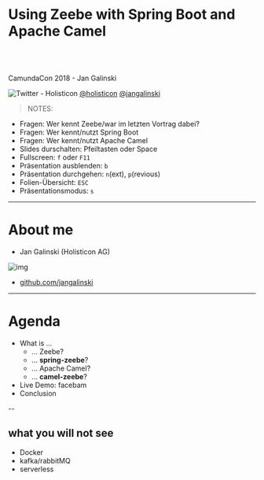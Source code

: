 # Using Zeebe with Spring Boot and Apache Camel
<br/>
<br/>
<br/>
CamundaCon 2018 - Jan Galinski

![Twitter - Holisticon](images/brand/tweet_logo.png) <!-- .element: class="inline" style="max-height:32px; vertical-align: top; " --> 
    [@holisticon](https://twitter.com/holisticon)
    [@jangalinski](https://twitter.com/jangalinski)<br />

<!-- .slide: class="title" data-background="images/brand/grass_footer.png" data-background-repeat="repeat-x" data-background-position="bottom center" data-background-size="inherit" -->


>NOTES:
* Fragen: Wer kennt Zeebe/war im letzten Vortrag dabei?
* Fragen: Wer kennt/nutzt Spring Boot
* Fragen: Wer kennt/nutzt Apache Camel
* Slides durschalten: Pfeiltasten oder Space
* Fullscreen: `f` oder `F11`
* Präsentation ausblenden: `b`
* Präsentation durchgehen: `n`(ext), `p`(revious)
* Folien-Übersicht: `ESC`
* Präsentationsmodus: `s`

---

# About me

* Jan Galinski (Holisticon AG)

![img](images/jangalinski.jpg)<!-- .element: class="big-image no-border" style="width:40%;height:40%"-->

* [github.com/jangalinski](https://github.com/jangalinski)

---

# Agenda

* What is ...
  * ... Zeebe?
  * ... **spring-zeebe**?
  * ... Apache Camel?
  * ... **camel-zeebe**?
* Live Demo: facebam
* Conclusion

--

## what you will not see

* Docker
* kafka/rabbitMQ
* serverless
